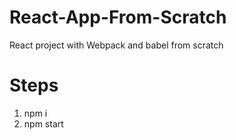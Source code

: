 # React-App-From-Scratch
React project with Webpack and babel from scratch 

# Steps
1. npm i
2. npm start
